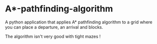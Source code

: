 # A*-pathfinding-algorithm

A python application that applies A* pathfinding algorithm to a grid where you can place a departure, an arrival and blocks.

The algorithm isn't very good with tight mazes ! 
